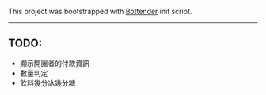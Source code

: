 This project was bootstrapped with
[Bottender](https://github.com/Yoctol/bottender) init script.

---

## TODO:
- 顯示開團者的付款資訊
- 數量判定
- 飲料幾分冰幾分糖
